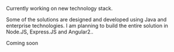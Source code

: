 Currently working on new technology stack.


Some of the solutions are designed and developed using Java and enterprise technologies.  I am planning to build the entire solution in Node.JS, Express.JS and Angular2.. 


Coming soon 
